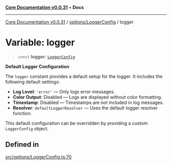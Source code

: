 [**Core Documentation v0.0.31**](../../../README.md) • **Docs**

***

[Core Documentation v0.0.31](../../../modules.md) / [options/LoggerConfig](../README.md) / logger

# Variable: logger

> `const` **logger**: [`LoggerConfig`](../interfaces/LoggerConfig.md)

**Default Logger Configuration**

The `logger` constant provides a default setup for the logger.
It includes the following default settings:

- **Log Level**: `'error'` — Only logs error messages.
- **Color Output**: Disabled — Logs are displayed without color formatting.
- **Timestamp**: Disabled — Timestamps are not included in log messages.
- **Resolver**: `defaultLoggerResolver` — Uses the default logger resolver function.

This default configuration can be overridden by providing a custom `LoggerConfig` object.

## Defined in

[src/options/LoggerConfig.ts:70](https://github.com/stonemjs/core/blob/40e6656006329b0d27f05f845f48db22a574f5ce/src/options/LoggerConfig.ts#L70)
